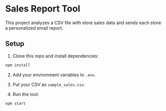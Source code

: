 # Sales Report Tool

This project analyzes a CSV file with store sales data and sends each store a personalized email report.

## Setup

1. Clone this repo and install dependencies:

```bash
npm install
```

2. Add your environment variables to `.env`.

3. Put your CSV as `sample_sales.csv`.

4. Run the tool:

```bash
npm start
```


